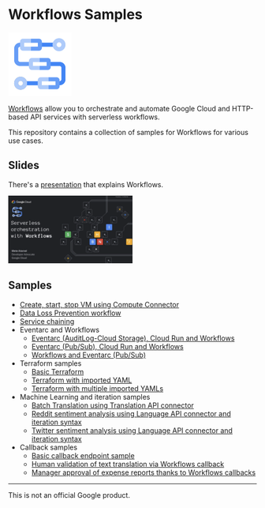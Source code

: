 # Workflows Samples

![Workflows Logo](Workflows-128-color.png)

[Workflows](https://cloud.google.com/workflows) allow you to orchestrate and
automate Google Cloud and HTTP-based API services with serverless workflows.

This repository contains a collection of samples for Workflows for various use
cases.

## Slides

There's a
[presentation](https://speakerdeck.com/meteatamel/serverless-orchestration-with-workflows)
that explains Workflows.

<a href="https://speakerdeck.com/meteatamel/serverless-orchestration-with-workflows">
    <img alt="Workflows presentation" src="serverless-orchestration-with-workflows.png" width="50%" height="50%">
</a>

## Samples

* [Create, start, stop VM using Compute Connector](connector-compute)
* [Data Loss Prevention workflow](gcs-dlp)
* [Service chaining](service-chaining)
* Eventarc and Workflows
  * [Eventarc (AuditLog-Cloud Storage), Cloud Run and Workflows](https://github.com/GoogleCloudPlatform/eventarc-samples/blob/main/eventarc-workflows-integration/eventarc-auditlog-storage-cloudrun)
  * [Eventarc (Pub/Sub), Cloud Run and Workflows](https://github.com/GoogleCloudPlatform/eventarc-samples/blob/main/eventarc-workflows-integration/eventarc-pubsub-cloudrun)
  * [Workflows and Eventarc (Pub/Sub)](workflows-eventarc-integration/workflows-pubsub)
* Terraform samples
  * [Basic Terraform](terraform/basic)
  * [Terraform with imported YAML](terraform/import-yaml)
  * [Terraform with multiple imported YAMLs](terraform/import-multiple-yamls)
* Machine Learning and iteration samples
  * [Batch Translation using Translation API connector](batch-translation)
  * [Reddit sentiment analysis using Language API connector and iteration syntax](reddit-sentiment)
  * [Twitter sentiment analysis using Language API connector and iteration syntax](twitter-sentiment)
* Callback samples
  * [Basic callback endpoint sample](callback-basic)
  * [Human validation of text translation via Workflows callback](callback-translation)
  * [Manager approval of expense reports thanks to Workflows callbacks](https://github.com/GoogleCloudPlatform/smart-expenses)

-------

This is not an official Google product.
